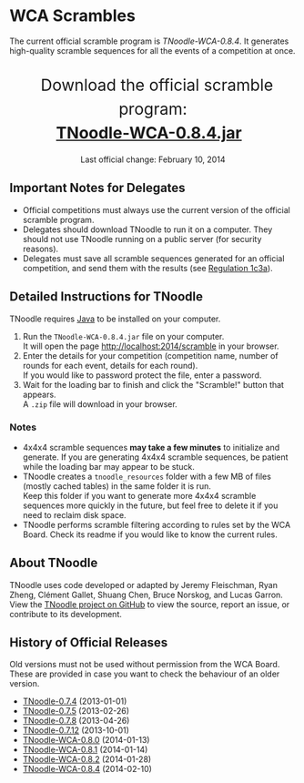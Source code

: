 # WCA Scrambles

The current official scramble program is *TNoodle-WCA-0.8.4*. It generates high-quality scramble sequences for all the events of a competition at once.
  
<br>
<center><span style="font-size: 200%; line-height: 150%; padding: 0.5em;">
Download the official scramble program:<br><a href="tnoodle/TNoodle-WCA-0.8.4.jar" style="font-weight: bold;">TNoodle-WCA-0.8.4.jar</a><br></span>
<br>
Last official change: February 10, 2014
</center>

## Important Notes for Delegates

- Official competitions must always use the current version of the official scramble program.
- Delegates should download TNoodle to run it on a computer. They should not use TNoodle running on a public server (for security reasons).
- Delegates must save all scramble sequences generated for an official competition, and send them with the results (see [Regulation 1c3a](../#1c3a)).

## Detailed Instructions for TNoodle

TNoodle requires <a href="https://www.java.com/en/">Java</a> to be installed on your computer.

1. Run the `TNoodle-WCA-0.8.4.jar` file on your computer.  
  It will open the page <http://localhost:2014/scramble> in your browser.
2. Enter the details for your competition (competition name, number of rounds for each event, details for each round).  
  If you would like to password protect the file, enter a password.
3. Wait for the loading bar to finish and click the "Scramble!" button that appears.  
  A `.zip` file will download in your browser.

### Notes

- 4x4x4 scramble sequences **may take a few minutes** to initialize and generate.
  If you are generating 4x4x4 scramble sequences, be patient while the loading bar may appear to be stuck.
- TNoodle creates a `tnoodle_resources` folder with a few MB of files (mostly cached tables) in the same folder it is run.  
  Keep this folder if you want to generate more 4x4x4 scramble sequences more quickly in the future, but feel free to delete it if you need to reclaim disk space.
- TNoodle performs scramble filtering according to rules set by the WCA Board. Check its readme if you would like to know the current rules.

## About TNoodle

TNoodle uses code developed or adapted by Jeremy Fleischman, Ryan Zheng, Cl&eacute;ment Gallet, Shuang Chen, Bruce Norskog, and Lucas Garron. View the [TNoodle project on GitHub](https://github.com/cubing/tnoodle) to view the source, report an issue, or contribute to its development.

## History of Official Releases

Old versions must not be used without permission from the WCA Board. These are provided in case you want to check the behaviour of an older version.

- [TNoodle-0.7.4](tnoodle/old/TNoodle-0.7.4.jar) (2013-01-01)
- [TNoodle-0.7.5](tnoodle/old/TNoodle-0.7.5.jar) (2013-02-26)
- [TNoodle-0.7.8](tnoodle/old/TNoodle-0.7.8.jar) (2013-04-26)
- [TNoodle-0.7.12](tnoodle/old/TNoodle-0.7.12.jar) (2013-10-01)
- [TNoodle-WCA-0.8.0](tnoodle/old/TNoodle-WCA-0.8.0.jar) (2014-01-13)
- [TNoodle-WCA-0.8.1](tnoodle/old/TNoodle-WCA-0.8.1.jar) (2014-01-14)
- [TNoodle-WCA-0.8.2](tnoodle/old/TNoodle-WCA-0.8.2.jar) (2014-01-28)
- [TNoodle-WCA-0.8.4](tnoodle/TNoodle-WCA-0.8.4.jar) (2014-02-10)
